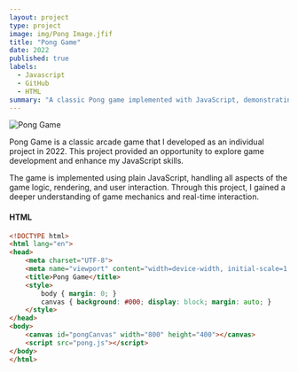 ```yaml
---
layout: project
type: project
image: img/Pong Image.jfif
title: "Pong Game"
date: 2022
published: true
labels:
  - Javascript
  - GitHub
  - HTML
summary: "A classic Pong game implemented with JavaScript, demonstrating fundamental game mechanics and coding practices."
---
```


<img class="img-fluid" src="../img/Pong Image.jfif" alt="Pong Game">

Pong Game is a classic arcade game that I developed as an individual project in 2022. This project provided an opportunity to explore game development and enhance my JavaScript skills.

The game is implemented using plain JavaScript, handling all aspects of the game logic, rendering, and user interaction. Through this project, I gained a deeper understanding of game mechanics and real-time interaction.

#### HTML

```html
<!DOCTYPE html>
<html lang="en">
<head>
    <meta charset="UTF-8">
    <meta name="viewport" content="width=device-width, initial-scale=1.0">
    <title>Pong Game</title>
    <style>
        body { margin: 0; }
        canvas { background: #000; display: block; margin: auto; }
    </style>
</head>
<body>
    <canvas id="pongCanvas" width="800" height="400"></canvas>
    <script src="pong.js"></script>
</body>
</html>
